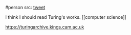 #person
src: [tweet](https://twitter.com/rg9119/status/1666447147649097732?s=20)

I think I should read Turing's works. 
[[computer science]]

https://turingarchive.kings.cam.ac.uk

